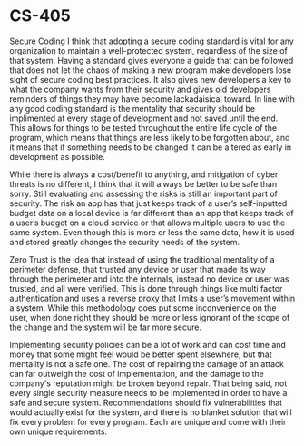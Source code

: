 # CS-405
Secure Coding
I think that adopting a secure coding standard is vital for any organization to maintain a well-protected system, regardless of the size of that system. Having a standard gives everyone a guide that can be followed that does not let the chaos of making a new program make developers lose sight of secure coding best practices. It also gives new developers a key to what the company wants from their security and gives old developers reminders of things they may have become lackadaisical toward. In line with any good coding standard is the mentality that security should be implimented at every stage of development and not saved until the end. This allows for things to be tested throughout the entire life cycle of the program, which means that things are less likely to be forgotten about, and it means that if something needs to be changed it can be altered as early in development as possible. 

While there is always a cost/benefit to anything, and mitigation of cyber threats is no different, I think that it will always be better to be safe than sorry. Still evaluating and assessing the risks is still an important part of security. The risk an app has that just keeps track of a user’s self-inputted budget data on a local device is far different than an app that keeps track of a user’s budget on a cloud service or that allows multiple users to use the same system. Even though this is more or less the same data, how it is used and stored greatly changes the security needs of the system. 

Zero Trust is the idea that instead of using the traditional mentality of a perimeter defense, that trusted any device or user that made its way through the perimeter and into the internals, instead no device or user was trusted, and all were verified. This is done through things like multi factor authentication and uses a reverse proxy that limits a user’s movement within a system. While this methodology does put some inconvenience on the user, when done right they should be more or less ignorant of the scope of the change and the system will be far more secure. 

Implementing security policies can be a lot of work and can cost time and money that some might feel would be better spent elsewhere, but that mentality is not a safe one. The cost of repairing the damage of an attack can far outweigh the cost of implementation, and the damage to the company's reputation might be broken beyond repair. That being said, not every single security measure needs to be implemented in order to have a safe and secure system. Recommendations should fix vulnerabilities that would actually exist for the system, and there is no blanket solution that will fix every problem for every program. Each are unique and come with their own unique requirements.

